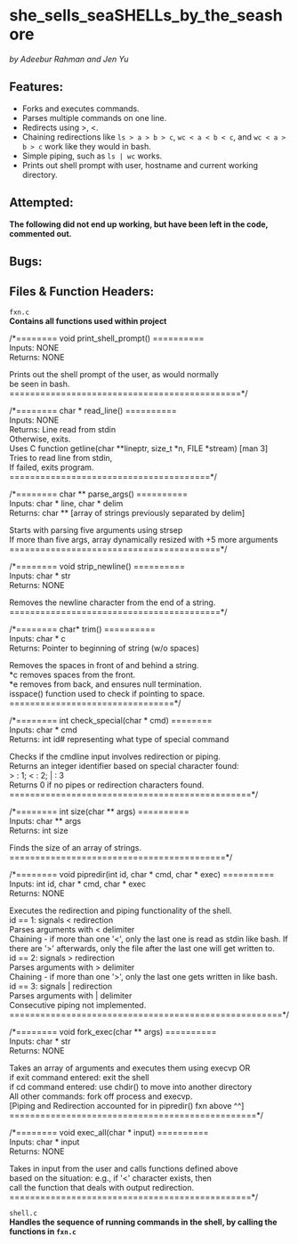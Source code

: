 # she_sells_seaSHELLs_by_the_seashore  
*by Adeebur Rahman and Jen Yu*  

## Features:  
* Forks and executes commands.  
* Parses multiple commands on one line.  
* Redirects using >, <.  
* Chaining redirections like `ls > a > b > c`, `wc < a < b < c`, and `wc < a > b > c` work like they would in bash.  
* Simple piping, such as `ls | wc` works.  
* Prints out shell prompt with user, hostname and current working directory.  

## Attempted:  
**The following did not end up working, but have been left in the code, commented out.**  

## Bugs:  


## Files & Function Headers:  
`fxn.c`  
**Contains all functions used within project**  

/\*======== void print_shell_prompt() ==========  
Inputs: NONE  
Returns: NONE  
  
Prints out the shell prompt of the user, as would normally  
be seen in bash.  
=============================================\*/  
  
/\*======== char \* read_line() ==========  
Inputs: NONE  
Returns: Line read from stdin  
Otherwise, exits.  
Uses C function getline(char **lineptr, size_t *n, FILE *stream) [man 3]  
Tries to read line from stdin,  
If failed, exits program.  
=======================================\*/  
  
/\*======== char \*\* parse_args() ==========  
Inputs: char \* line, char \* delim  
Returns: char \*\* [array of strings previously separated by delim]  
  
Starts with parsing five arguments using strsep  
If more than five args, array dynamically resized with +5 more arguments  
=========================================\*/  
  
/\*======== void strip_newline() ==========  
Inputs: char \* str  
Returns: NONE  
  
Removes the newline character from the end of a string.  
=========================================\*/  
  
/\*======== char\* trim() ==========  
Inputs: char \* c  
Returns: Pointer to beginning of string (w/o spaces)  
  
Removes the spaces in front of and behind a string.  
\*c removes spaces from the front.  
\*e removes from back, and ensures null termination.  
isspace() function used to check if pointing to space.  
================================\*/  
  
/\*======== int check_special(char \* cmd) ========  
Inputs: char \* cmd  
Returns: int id# representing what type of special command  
  
Checks if the cmdline input involves redirection or piping.  
Returns an integer identifier based on special character found:  
\> : 1; < : 2; | : 3  
Returns 0 if no pipes or redirection characters found.  
===============================================\*/  
  
/\*======== int size(char \*\* args) ==========  
Inputs: char \*\* args  
Returns: int size  
  
Finds the size of an array of strings.  
==========================================\*/  
  
/\*======== void pipredir(int id, char \* cmd, char \* exec) ==========  
Inputs: int id, char \* cmd, char \* exec  
Returns: NONE  
  
Executes the redirection and piping functionality of the shell.  
id == 1: signals < redirection  
Parses arguments with < delimiter  
Chaining - if more than one '<', only the last one is read as stdin like bash. If there are '>' afterwards, only the  file after the last one will get written to.  
id == 2: signals > redirection  
Parses arguments with > delimiter  
Chaining - if more than one '>', only the last one gets written in like bash.  
id == 3: signals | redirection  
Parses arguments with | delimiter  
Consecutive piping not implemented.  
=====================================================\*/  
  
/\*======== void fork_exec(char \*\* args) ==========  
Inputs: char \* str  
Returns: NONE  
  
Takes an array of arguments and executes them using execvp OR  
if exit command entered: exit the shell  
if cd command entered: use chdir() to move into another directory  
All other commands: fork off process and execvp.  
[Piping and Redirection accounted for in pipredir() fxn above ^^]  
================================================\*/  
  
/\*======== void exec_all(char \* input) ==========  
Inputs: char \* input  
Returns: NONE  
  
Takes in input from the user and calls functions defined above  
based on the situation: e.g., if '<' character exists, then  
call the function that deals with output redirection.  
===============================================*/  
  
`shell.c`  
**Handles the sequence of running commands in the shell, by calling the functions in `fxn.c`**  

